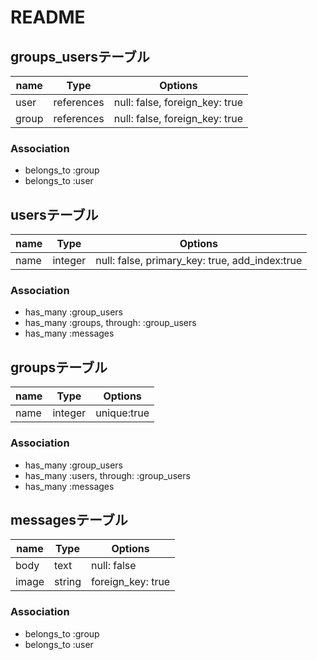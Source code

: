 # README

## groups_usersテーブル
|name|Type|Options|
|------|----|-------|
|user|references|null: false, foreign_key: true|
|group|references|null: false, foreign_key: true|

### Association
- belongs_to :group
- belongs_to :user


## usersテーブル
|name|Type|Options|
|------|----|-------|
|name|integer|null: false, primary_key: true, add_index:true|

### Association
- has_many :group_users
- has_many :groups, through: :group_users
- has_many :messages

## groupsテーブル
|name|Type|Options|
|------|----|-------|
|name|integer|unique:true|

### Association
- has_many :group_users
- has_many :users, through: :group_users
- has_many :messages


## messagesテーブル
|name|Type|Options|
|------|----|-------|
|body|text|null: false|
|image|string|foreign_key: true|

### Association
- belongs_to :group
- belongs_to :user